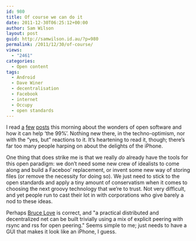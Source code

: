 ```yaml
---
id: 980
title: Of course we can do it
date: 2011-12-30T06:25:12+00:00
author: Sam Wilson
layout: post
guid: http://samwilson.id.au/?p=980
permalink: /2011/12/30/of-course/
views:
  - "2461"
categories:
  - Open content
tags:
  - Android
  - Dave Winer
  - decentralisation
  - Facebook
  - internet
  - Occupy
  - open standards
---
```

I read [a](http://craphound.com/?p=3817 "The Coming War on General Purpose Computation") [few](http://www.guardian.co.uk/technology/blog/2011/dec/29/android-open-value "'Closing the knowledge gap': why Google wants Android to be open") [posts](http://scripting.com/stories/2011/12/29/morningCoffeeNotes.html "Morning Coffee Notes") this morning about the wonders of open software and how it can help ‘the 99%’. Nothing new there, in the techno-optimism, nor with the “yes, but” reactions to it. It’s heartening to read it, though; there’s far too many people harping on about the delights of the iPhone.

One thing that does strike me is that we really _do_ already have the tools for this open paradigm: we don’t need some new crew of idealists to come along and build a Faceboo’ replacement, or invent some new way of storing files (or remove the necessity for doing so). We just need to stick to the open standards and apply a tiny amount of conservatism when it comes to choosing the next groovy technology that we’re to trust. Not very difficult, and yet people run to cast their lot in with corporations who give barely a nod to these ideas.

Perhaps [Bruce Love](http://scripting.com/stories/2011/12/29/morningCoffeeNotes.html#comment-396856552) is correct, and "a practical distributed and decentralized net can be built trivially using a mix of explicit peering with rsync and rss for open peering." Seems simple to me; just needs to have a GUI that makes it look like an iPhone, I guess.
